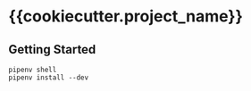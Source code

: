 {{cookiecutter.project_name}}
==============================

## Getting Started

    pipenv shell
    pipenv install --dev
